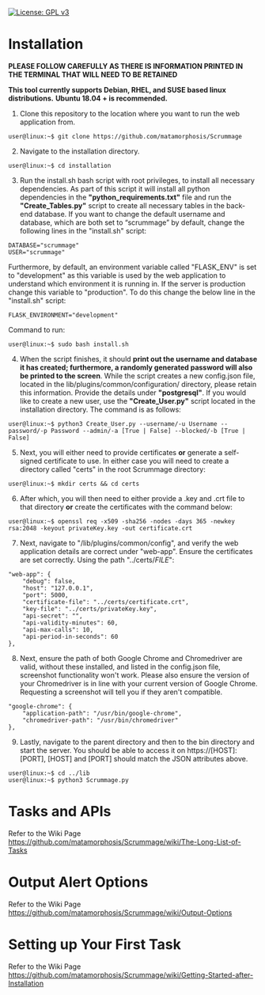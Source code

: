[![License: GPL v3](https://img.shields.io/badge/License-GPLv3-blue.svg)](https://www.gnu.org/licenses/gpl-3.0)

# Installation
**PLEASE FOLLOW CAREFULLY AS THERE IS INFORMATION PRINTED IN THE TERMINAL THAT WILL NEED TO BE RETAINED**

**This tool currently supports Debian, RHEL, and SUSE based linux distributions.**
**Ubuntu 18.04 + is recommended.**

1. Clone this repository to the location where you want to run the web application from.  
```console
user@linux:~$ git clone https://github.com/matamorphosis/Scrummage
```
2. Navigate to the installation directory.
```console
user@linux:~$ cd installation
```
3. Run the install.sh bash script with root privileges, to install all necessary dependencies. As part of this script it will install all python dependencies in the **"python_requirements.txt"** file and run the **"Create_Tables.py"** script to create all necessary tables in the back-end database. If you want to change the default username and database, which are both set to “scrummage” by default, change the following lines in the "install.sh" script:  
```console
DATABASE="scrummage"  
USER="scrummage"  
```
Furthermore, by default, an environment variable called "FLASK_ENV" is set to "development" as this variable is used by the web application to understand which environment it is running in. If the server is production change this variable to "production". To do this change the below line in the "install.sh" script:  
```console
FLASK_ENVIRONMENT="development"
```
Command to run:
```console
user@linux:~$ sudo bash install.sh
```

4. When the script finishes, it should **print out the username and database it has created; furthermore, a randomly generated password will also be printed to the screen**. While the script creates a new config.json file, located in the lib/plugins/common/configuration/ directory, please retain this information. Provide the details under **"postgresql"**. If you would like to create a new user, use the **"Create_User.py"** script located in the installation directory. The command is as follows:
```console
user@linux:~$ python3 Create_User.py --username/-u Username --password/-p Password --admin/-a [True | False] --blocked/-b [True | False]
```
5. Next, you will either need to provide certificates **or** generate a self-signed certificate to use. In either case you will need to create a directory called "certs" in the root Scrummage directory:
```console
user@linux:~$ mkdir certs && cd certs
```
6. After which, you will then need to either provide a .key and .crt file to that directory **or** create the certificates with the command below:
```console
user@linux:~$ openssl req -x509 -sha256 -nodes -days 365 -newkey rsa:2048 -keyout privateKey.key -out certificate.crt
```
7. Next, navigate to "/lib/plugins/common/config", and verify the web application details are correct under "web-app". Ensure the certificates are set correctly. Using the path "../certs/*FILE*":
```
"web-app": {
    "debug": false,
    "host": "127.0.0.1",
    "port": 5000,
    "certificate-file": "../certs/certificate.crt",
    "key-file": "../certs/privateKey.key",
    "api-secret": "",
    "api-validity-minutes": 60,
    "api-max-calls": 10,
    "api-period-in-seconds": 60
},
```
8. Next, ensure the path of both Google Chrome and Chromedriver are valid, without these installed, and listed in the config.json file, screenshot functionality won't work. Please also ensure the version of your Chromedriver is in line with your current version of Google Chrome. Requesting a screenshot will tell you if they aren't compatible.
```
"google-chrome": {
    "application-path": "/usr/bin/google-chrome",
    "chromedriver-path": "/usr/bin/chromedriver"
},
```

9. Lastly, navigate to the parent directory and then to the bin directory and start the server. You should be able to access it on https://[HOST]:[PORT], [HOST] and [PORT] should match the JSON attributes above.
```console
user@linux:~$ cd ../lib
user@linux:~$ python3 Scrummage.py
```

# Tasks and APIs  
Refer to the Wiki Page https://github.com/matamorphosis/Scrummage/wiki/The-Long-List-of-Tasks

# Output Alert Options  
Refer to the Wiki Page https://github.com/matamorphosis/Scrummage/wiki/Output-Options

# Setting up Your First Task
Refer to the Wiki Page https://github.com/matamorphosis/Scrummage/wiki/Getting-Started-after-Installation